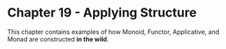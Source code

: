 # Chapter 19 - Applying Structure

This chapter contains examples of how Monoid, Functor, Applicative, and
Monad are constructed **in the wild**.

